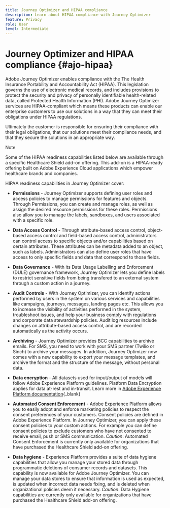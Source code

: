 ```yaml
---
title: Journey Optimizer and HIPAA compliance
description: Learn about HIPAA compliance with Journey Optimizer
feature: Privacy
role: User
level: Intermediate
---
```

# Journey Optimizer and HIPAA compliance {#ajo-hipaa}

Adobe Journey Optimizer enables compliance with the The Health Insurance Portability and Accountability Act (HIPAA). This legislation governs the use of electronic medical records, and includes provisions to protect the security and privacy of personally identifiable health-related data, called Protected Health Information (PHI). Adobe Journey Optimizer services are HIPAA-compliant which means these products can enable our enterprise customers to use our solutions in a way that they can meet their obligations under HIPAA regulations.

Ultimately the customer is responsible for ensuring their compliance with their legal obligations, that our solutions meet their compliance needs, and that they secure the solutions in an appropriate way. 

>[!NOTE]
>
>Some of the HIPAA readiness capabilities listed below are available through a specific Healthcare Shield add-on offering.
>This add-on is a HIPAA-ready offering built on Adobe Experience Cloud applications which empower healthcare brands and companies.
> 

HIPAA readiness capabilities in Journey Optimizer cover:

* **Permissions** -  Journey Optimizer supports defining user roles and access policies to manage permissions for features and objects. Through Permissions, you can create and manage roles, as well as assign the desired resource permissions for these roles. Permissions also allow you to manage the labels, sandboxes, and users associated with a specific role.

* **Data Access Control** - Through attribute-based access control, object-based access control and field-based access control, administrators can control access to specific objects and/or capabilities based on certain attributes. These attributes can be metadata added to an object, such as labels. Administrators can also define user roles that have access to only specific fields and data that correspond to those fields.

* **Data Governance** - With its Data Usage Labelling and Enforcement (DULE) governance framework, Journey Optimizer lets you define labels to restrict sensitive fields from being transfered to an external system through a custom action in a journey. 

* **Audit Controls** - With Journey Optimizer, you can identify actions performed by users in the system on various services and capabilities like campaigns, journeys, messages, landing pages etc. This allows you to increase the visibility of activities performed in the system, troubleshoot issues, and help your business comply with regulations and corporate data stewardship policies. Audit log resources include changes on attribute-based access control, and are recorded automatically as the activity occurs.

* **Archiving** - Journey Optimizer provides BCC capabilities to archive emails. For SMS, you need to work with your SMS partner (Twilio or Sinch) to archive your messages. In addition, Journey Optimizer now comes with a new capability to export your message templates, and archive the format and the structure of the message, without personal data.

* **Data encryption** - All datasets used for input/output of models will follow Adobe Experience Platform guidelines. Platform Data Encryption applies for data at-rest and in-transit. Learn more in [Adobe Experience Platform documentation](https://experienceleague.adobe.com/docs/experience-platform/landing/governance-privacy-security/encryption.html?lang=en){_blank}

* **Automated Consent Enforcement** - Adobe Experience Platform allows you to easily adopt and enforce marketing policies to respect the consent preferences of your customers. Consent policies are defined in Adobe Experience Platform. In Journey Optimizer, you can apply these consent policies to your custom actions. For example you can define consent policies to exclude customers who have not consented to receive email, push or SMS communication.
    *Caution*:  Automated Consent Enforcement is currently only available for organizations that have purchased the Healthcare Shield add-on offering.

* **Data hygiene** - Experience Platform provides a suite of data hygiene capabilities that allow you manage your stored data through programmatic deletions of consumer records and datasets. This capability is now available for Adobe Journey Optimizer. You can manage your data stores to ensure that information is used as expected, is updated when incorrect data needs fixing, and is deleted when organizational policies deem it necessary.
    *Caution*:  Data Hygiene capabilities are currently only available for organizations that have purchased the Healthcare Shield add-on offering.

